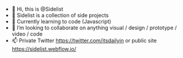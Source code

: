 - 👋 Hi, this is @Sidelist
- 👀 Sidelist is a collection of side projects
- 🌱 Currently learning to code (Javascript)
- 💞️ I’m looking to collaborate on anything visual / design / prototype / video / code
- 📫 Private Twitter https://twitter.com/itsdailyin or public site https://sidelist.webflow.io/
